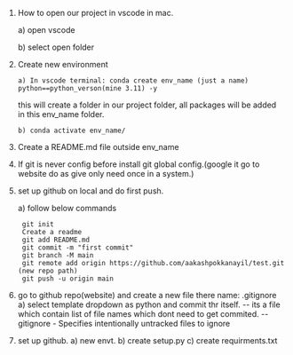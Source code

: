 
1) How to open our project in vscode in mac.
   
    a) open vscode
   
    b) select open folder

3) Create new environment
   
       a) In vscode terminal: conda create env_name (just a name) python==python_verson(mine 3.11) -y
   
   this will create a folder in our project folder, all packages will be added in this env_name folder.
   
       b) conda activate env_name/

6) Create a README.md file outside env_name

7) If git is never config before install git global config.(google it go to website do as give only need once in a system.)

8) set up github on local and do first push.
   
    a) follow below commands
   
        git init
        Create a readme
        git add README.md
        git commit -m "first commit"
        git branch -M main
        git remote add origin https://github.com/aakashpokkanayil/test.git  (new repo path)
        git push -u origin main

10) go to github repo(website) and create a new file there name: .gitignore
    a) select template dropdown as python and commit thr itself.
        -- its a file which contain list of file names which dont need to get commited.
        -- gitignore - Specifies intentionally untracked files to ignore


1) set up github.
  a) new envt.
  b) create setup.py
  c) create requirments.txt
